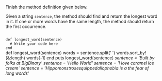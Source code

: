 Finish the method definition given below.

Given a string `sentence`, the method should find and return the longest word in it. If one or more words have the same length, the method should return the first occurrence.

<Editor lang="ruby" type="exercise" testMode="multipleInput">
<code>
def longest_word(sentence)
  # Write your code here
end
</code>

<solution>
def longest_word(sentence)
  words = sentence.split(' ')
  words.sort_by!(&:length)
  words[-1]
end
</solution>

<testcases>
<caller>
puts longest_word(sentence)
</caller>
<testcase>
<i>
sentence = 'Built by folks at BigBinary'
</i>
</testcase>
<testcase>
<i>
sentence = 'Hello World'
</i>
</testcase>
<testcase>
<i>
sentence = 'I love caramel ice cream'
</i>
</testcase>
<testcase>
<i>
sentence = 'Hippomonstrosesquippedaliophobia is a the fear of long words'
</i>
</testcase>
</testcases>
</Editor>
